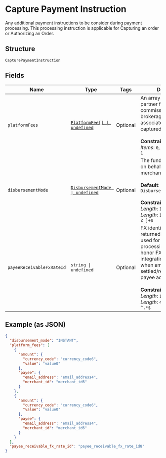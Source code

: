 
# Capture Payment Instruction

Any additional payment instructions to be consider during payment processing. This processing instruction is applicable for Capturing an order or Authorizing an Order.

## Structure

`CapturePaymentInstruction`

## Fields

| Name | Type | Tags | Description |
|  --- | --- | --- | --- |
| `platformFees` | [`PlatformFee[] \| undefined`](../../doc/models/platform-fee.md) | Optional | An array of platform or partner fees, commissions, or brokerage fees that associated with the captured payment.<br><br>**Constraints**: *Minimum Items*: `0`, *Maximum Items*: `1` |
| `disbursementMode` | [`DisbursementMode \| undefined`](../../doc/models/disbursement-mode.md) | Optional | The funds that are held on behalf of the merchant.<br><br>**Default**: `DisbursementMode.INSTANT`<br><br>**Constraints**: *Minimum Length*: `1`, *Maximum Length*: `16`, *Pattern*: `^[A-Z_]+$` |
| `payeeReceivableFxRateId` | `string \| undefined` | Optional | FX identifier generated returned by PayPal to be used for payment processing in order to honor FX rate (for eligible integrations) to be used when amount is settled/received into the payee account.<br><br>**Constraints**: *Minimum Length*: `1`, *Maximum Length*: `4000`, *Pattern*: `^.*$` |

## Example (as JSON)

```json
{
  "disbursement_mode": "INSTANT",
  "platform_fees": [
    {
      "amount": {
        "currency_code": "currency_code6",
        "value": "value0"
      },
      "payee": {
        "email_address": "email_address4",
        "merchant_id": "merchant_id6"
      }
    },
    {
      "amount": {
        "currency_code": "currency_code6",
        "value": "value0"
      },
      "payee": {
        "email_address": "email_address4",
        "merchant_id": "merchant_id6"
      }
    }
  ],
  "payee_receivable_fx_rate_id": "payee_receivable_fx_rate_id8"
}
```

